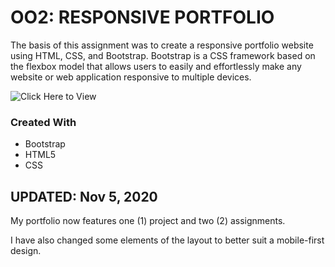 # OO2: RESPONSIVE PORTFOLIO

The basis of this assignment was to create a responsive portfolio website using HTML, CSS, and Bootstrap. Bootstrap is a CSS framework based on the flexbox model that allows users to easily and effortlessly make any website or web application responsive to multiple devices.

![Click Here to View](https://nova-codes.github.io/portfolio)

### Created With
* Bootstrap
* HTML5
* CSS

## UPDATED: Nov 5, 2020
My portfolio now features one (1) project and two (2) assignments.

I have also changed some elements of the layout to better suit a mobile-first design.